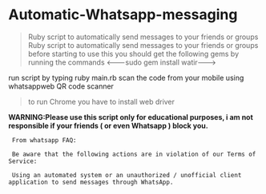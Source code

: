 # Automatic-Whatsapp-messaging
> Ruby script to automatically send messages to your friends or groups
> Ruby script to automatically send messages to your friends or groups
> before starting to use this you should get the following gems by running the commands
>  <---sudo gem install watir--->
 
run script by typing ruby main.rb 
 scan the code from your mobile using whatsappweb QR code scanner
> to run Chrome you have to install web driver

 **WARNING:Please use this script only for educational purposes, i am not responsible if your friends ( or even Whatsapp ) block you.**
```
 From whatsapp FAQ:

 Be aware that the following actions are in violation of our Terms of Service:
```
     Using an automated system or an unauthorized / unofficial client application to send messages through WhatsApp.
